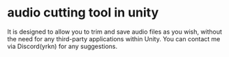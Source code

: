 # audio cutting tool in unity

It is designed to allow you to trim and save audio files as you wish, without the need for any third-party applications within Unity. You can contact me via Discord(yrkn) for any suggestions.
